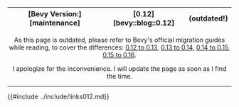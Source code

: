 |[Bevy Version:][maintenance]|[0.12][bevy::blog::0.12]|(outdated!)|
|---|---|---|

<p style="text-align: center;">
As this page is outdated, please refer to Bevy's official migration guides while reading,
to cover the differences:
<a href="https://bevyengine.org/learn/migration-guides/0-12-to-0-13/">0.12 to 0.13</a>,
<a href="https://bevyengine.org/learn/migration-guides/0-13-to-0-14/">0.13 to 0.14</a>,
<a href="https://bevyengine.org/learn/migration-guides/0-14-to-0-15/">0.14 to 0.15</a>,
<a href="https://bevyengine.org/learn/migration-guides/0-15-to-0-16/">0.15 to 0.16</a>.
</p>
<p style="text-align: center;">
I apologize for the inconvenience. I will update the page as soon as I find the time.
</p>

---

{{#include ../include/links012.md}}

